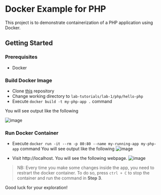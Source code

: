 # Docker Example for PHP

This project is to demonstrate containerization of a PHP application using Docker.

## Getting Started

### Prerequisites

- Docker

### Build Docker Image

- Clone [this](https://github.com/CSCIX691DAL/lab-tutorials) repository
- Change working directory to `lab-tutorials/lab-1/php/hello-php`
- Execute `docker build -t my-php-app .` command

You will see output like the following

![image](https://user-images.githubusercontent.com/13452649/134738588-e7b1b25a-915b-4ade-a433-5172a91b3d76.png)


### Run Docker Container

- Execute `docker run -it --rm -p 80:80 --name my-running-app my-php-app` command
You will see output like the following
  ![image](https://user-images.githubusercontent.com/13452649/134738901-56c8b2d1-b07f-49f2-bbbe-11de43e35673.png)

- Visit http://localhost. You will see the following webpage.
  ![image](https://user-images.githubusercontent.com/13452649/134738786-c59e723e-5889-4a02-ac7d-d9d8f6527e9b.png)

> NB: Every time you make some changes inside the app, you need to restrart the docker container.
> To do so, press `ctrl + C` to stop the container and run the command in **Step 3**.

Good luck for your exploration!
